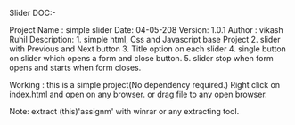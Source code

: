 Slider DOC:-

Project Name : simple slider
Date: 04-05-208
Version: 1.0.1
Author : vikash Ruhil
Description:  1. simple html, Css and Javascript base Project
              2. slider with Previous and Next button
              3. Title option on each slider
              4. single button on slider which opens a form and close button.
              5. slider stop when form opens and starts when form closes.

Working : this is a simple project(No dependency required.)
          Right click on index.html and open on any browser. or drag file to any open browser.

Note: extract (this)'assignm' with winrar or any extracting tool.
